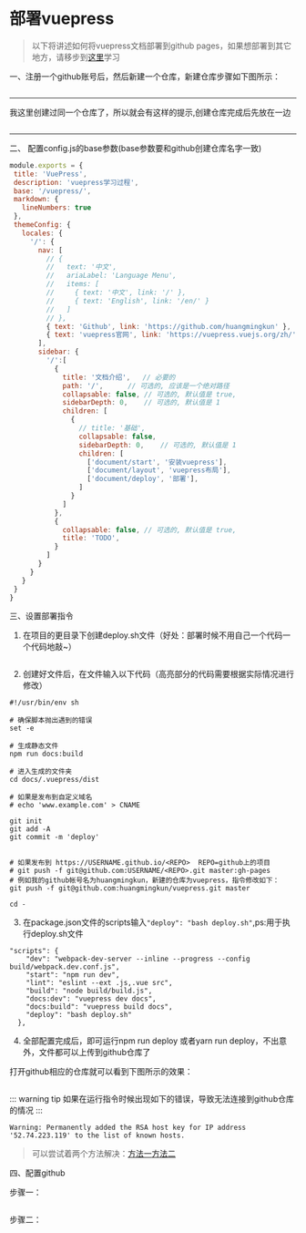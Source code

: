 # 部署vuepress

> 以下将讲述如何将vuepress文档部署到github pages，如果想部署到其它地方，请移步到[这里](https://vuepress.vuejs.org/zh/guide/deploy.html#github-pages)学习

一、注册一个github账号后，然后新建一个仓库，新建仓库步骤如下图所示：

<img :src="$withBase('/assets/img/deploy/new-repository-step1.jpg')"/>

<hr>

我这里创建过同一个仓库了，所以就会有这样的提示,创建仓库完成后先放在一边

<img :src="$withBase('/assets/img/deploy/new-repository-step2.jpg')"/>

<hr>

二、 配置config.js的base参数(base参数要和github创建仓库名字一致)

 ```js {4}
module.exports = {
  title: 'VuePress',
  description: 'vuepress学习过程',
  base: '/vuepress/',
  markdown: {
    lineNumbers: true
  },
  themeConfig: {
    locales: {
      '/': {
        nav: [
          // {
          //   text: '中文',
          //   ariaLabel: 'Language Menu',
          //   items: [
          //     { text: '中文', link: '/' },
          //     { text: 'English', link: '/en/' }
          //   ]
          // },
          { text: 'Github', link: 'https://github.com/huangmingkun' },
          { text: 'vuepress官网', link: 'https://vuepress.vuejs.org/zh/'}
        ],
        sidebar: {
          '/':[
            {
              title: '文档介绍',   // 必要的
              path: '/',      // 可选的, 应该是一个绝对路径
              collapsable: false, // 可选的, 默认值是 true,
              sidebarDepth: 0,    // 可选的, 默认值是 1
              children: [
                {
                  // title: '基础',
                  collapsable: false,
                  sidebarDepth: 0,    // 可选的, 默认值是 1
                  children: [
                    ['document/start', '安装vuepress'],
                    ['document/layout', 'vuepress布局'],
                    ['document/deploy', '部署'],
                  ]
                }
              ]
            },
            {
              collapsable: false, // 可选的, 默认值是 true,
              title: 'TODO',
            }
          ]
        }
      }
    }
  }
}

```
三、设置部署指令
1. 在项目的更目录下创建deploy.sh文件（好处：部署时候不用自己一个代码一个代码地敲~）

<img :src="$withBase('/assets/img/deploy/deploy-directory.jpg')"/>

2. 创建好文件后，在文件输入以下代码（高亮部分的代码需要根据实际情况进行修改）
``` {23}
#!/usr/bin/env sh

# 确保脚本抛出遇到的错误
set -e

# 生成静态文件
npm run docs:build

# 进入生成的文件夹
cd docs/.vuepress/dist

# 如果是发布到自定义域名
# echo 'www.example.com' > CNAME

git init
git add -A
git commit -m 'deploy'


# 如果发布到 https://USERNAME.github.io/<REPO>  REPO=github上的项目
# git push -f git@github.com:USERNAME/<REPO>.git master:gh-pages
# 例如我的github帐号名为huangmingkun，新建的仓库为vuepress，指令修改如下：
git push -f git@github.com:huangmingkun/vuepress.git master

cd -

```
3. 在package.json文件的scripts输入`"deploy": "bash deploy.sh"`,ps:用于执行deploy.sh文件
``` {8}
"scripts": {
    "dev": "webpack-dev-server --inline --progress --config build/webpack.dev.conf.js",
    "start": "npm run dev",
    "lint": "eslint --ext .js,.vue src",
    "build": "node build/build.js",
    "docs:dev": "vuepress dev docs",
    "docs:build": "vuepress build docs",
    "deploy": "bash deploy.sh"
  },
```
4. 全部配置完成后，即可运行npm run deploy 或者yarn run deploy，不出意外，文件都可以上传到github仓库了

打开github相应的仓库就可以看到下图所示的效果：

<img :src="$withBase('/assets/img/deploy/github-upload-success.jpg')"/>

::: warning tip
  如果在运行指令时候出现如下的错误，导致无法连接到github仓库的情况
:::
```
Warning: Permanently added the RSA host key for IP address '52.74.223.119' to the list of known hosts.
```

> 可以尝试着两个方法解决：[方法一](https://blog.csdn.net/comeonbabe_/article/details/80244854)[方法二](https://www.cnblogs.com/sineik/p/9210928.html)

四、配置github

步骤一：

<img :src="$withBase('/assets/img/deploy/github-setting1.jpg')"/>

步骤二：

<img :src="$withBase('/assets/img/deploy/github-setting2.jpg')"/>
